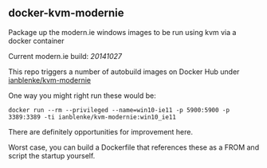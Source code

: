 ## docker-kvm-modernie

Package up the modern.ie windows images to be run using kvm via a docker container

Current modern.ie build: _20141027_

This repo triggers a number of autobuild images on Docker Hub under [ianblenke/kvm-modernie](https://registry.hub.docker.com/u/ianblenke/kvm-modernie)

One way you might right run these would be:

    docker run --rm --privileged --name=win10-ie11 -p 5900:5900 -p 3389:3389 -ti ianblenke/kvm-modernie:win10_ie11

There are definitely opportunities for improvement here.

Worst case, you can build a Dockerfile that references these as a FROM and script the startup yourself.


